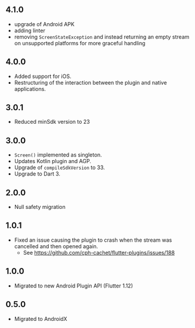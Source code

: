 ## 4.1.0

* upgrade of Android APK
* adding linter
* removing `ScreenStateException` and instead returning an empty stream on unsupported platforms for more graceful handling

## 4.0.0

* Added support for iOS.
* Restructuring of the interaction between the plugin and native applications.

## 3.0.1

* Reduced minSdk version to 23

## 3.0.0

* `Screen()` implemented as singleton.
* Updates Kotlin plugin and AGP.
* Upgrade of `compileSdkVersion` to 33.
* Upgrade to Dart 3.

## 2.0.0

* Null safety migration

## 1.0.1

* Fixed an issue causing the plugin to crash when the stream was cancelled and then opened again.
  * See <https://github.com/cph-cachet/flutter-plugins/issues/188>

## 1.0.0

* Migrated to new Android Plugin API (Flutter 1.12)

## 0.5.0

* Migrated to AndroidX
